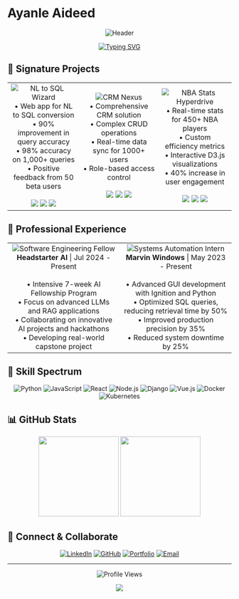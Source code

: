 # Ayanle Aideed

<div align="center">

![Header](https://capsule-render.vercel.app/api?type=waving&color=gradient&height=300&section=header&text=Ayanle%20Aideed&fontSize=90&animation=fadeIn&fontAlignY=38&desc=Full%20Stack%20Innovator%20%7C%20AI%20Enthusiast&descAlignY=51&descAlign=50)

[![Typing SVG](https://readme-typing-svg.demolab.com?font=Fira+Code&size=24&duration=3000&pause=1000&color=36BCF7FF&center=true&vCenter=true&width=600&lines=Software+Engineering+Fellow;Systems+Automation+Expert;AI+and+ML+Innovator)](https://git.io/typing-svg)

</div>

## 🚀 Signature Projects

<table>
  <tr>
    <td align="center">
      <img src="https://img.shields.io/badge/NL%20to%20SQL-Wizard-blueviolet?style=for-the-badge&logo=python&logoColor=white" alt="NL to SQL Wizard"/>
      <br>
      • Web app for NL to SQL conversion<br>
      • 90% improvement in query accuracy<br>
      • 98% accuracy on 1,000+ queries<br>
      • Positive feedback from 50 beta users
      <br><br>
      <img src="https://img.shields.io/badge/Python-3776AB?style=flat-square&logo=python&logoColor=white"/>
      <img src="https://img.shields.io/badge/Django-092E20?style=flat-square&logo=django&logoColor=white"/>
      <img src="https://img.shields.io/badge/GPT--3-412991?style=flat-square&logo=openai&logoColor=white"/>
    </td>
    <td align="center">
      <img src="https://img.shields.io/badge/CRM-Nexus-orange?style=for-the-badge&logo=salesforce&logoColor=white" alt="CRM Nexus"/>
      <br>
      • Comprehensive CRM solution<br>
      • Complex CRUD operations<br>
      • Real-time data sync for 1000+ users<br>
      • Role-based access control
      <br><br>
      <img src="https://img.shields.io/badge/Django-092E20?style=flat-square&logo=django&logoColor=white"/>
      <img src="https://img.shields.io/badge/Bootstrap-563D7C?style=flat-square&logo=bootstrap&logoColor=white"/>
      <img src="https://img.shields.io/badge/PostgreSQL-316192?style=flat-square&logo=postgresql&logoColor=white"/>
    </td>
    <td align="center">
      <img src="https://img.shields.io/badge/NBA%20Stats-Hyperdrive-red?style=for-the-badge&logo=nba&logoColor=white" alt="NBA Stats Hyperdrive"/>
      <br>
      • Real-time stats for 450+ NBA players<br>
      • Custom efficiency metrics<br>
      • Interactive D3.js visualizations<br>
      • 40% increase in user engagement
      <br><br>
      <img src="https://img.shields.io/badge/Django-092E20?style=flat-square&logo=django&logoColor=white"/>
      <img src="https://img.shields.io/badge/D3.js-F9A03C?style=flat-square&logo=d3.js&logoColor=white"/>
      <img src="https://img.shields.io/badge/NBA_API-00543D?style=flat-square&logo=nba&logoColor=white"/>
    </td>
  </tr>
</table>

## 💼 Professional Experience

<table>
  <tr>
    <td align="center">
      <img src="https://img.shields.io/badge/Software%20Engineering-Fellow-brightgreen?style=for-the-badge&logo=headstarter&logoColor=white" alt="Software Engineering Fellow"/>
      <br>
      <b>Headstarter AI</b> | Jul 2024 - Present
      <br><br>
      • Intensive 7-week AI Fellowship Program<br>
      • Focus on advanced LLMs and RAG applications<br>
      • Collaborating on innovative AI projects and hackathons<br>
      • Developing real-world capstone project
    </td>
    <td align="center">
      <img src="https://img.shields.io/badge/Systems%20Automation-Intern-blue?style=for-the-badge&logo=windows&logoColor=white" alt="Systems Automation Intern"/>
      <br>
      <b>Marvin Windows</b> | May 2023 - Present
      <br><br>
      • Advanced GUI development with Ignition and Python<br>
      • Optimized SQL queries, reducing retrieval time by 50%<br>
      • Improved production precision by 35%<br>
      • Reduced system downtime by 25%
    </td>
  </tr>
</table>

## 🧠 Skill Spectrum

<div align="center">

![Python](https://img.shields.io/badge/Python-3776AB?style=for-the-badge&logo=python&logoColor=white)
![JavaScript](https://img.shields.io/badge/JavaScript-F7DF1E?style=for-the-badge&logo=javascript&logoColor=black)
![React](https://img.shields.io/badge/React-20232A?style=for-the-badge&logo=react&logoColor=61DAFB)
![Node.js](https://img.shields.io/badge/Node.js-43853D?style=for-the-badge&logo=node.js&logoColor=white)
![Django](https://img.shields.io/badge/Django-092E20?style=for-the-badge&logo=django&logoColor=white)
![Vue.js](https://img.shields.io/badge/Vue.js-35495E?style=for-the-badge&logo=vue.js&logoColor=4FC08D)
![Docker](https://img.shields.io/badge/Docker-2496ED?style=for-the-badge&logo=docker&logoColor=white)
![Kubernetes](https://img.shields.io/badge/Kubernetes-326DE6?style=for-the-badge&logo=kubernetes&logoColor=white)

</div>

## 📊 GitHub Stats

<div align="center">
  <img height="180em" src="https://github-readme-stats.vercel.app/api?username=ayanleaideed&show_icons=true&theme=radical&count_private=true"/>
  <img height="180em" src="https://github-readme-stats.vercel.app/api/top-langs/?username=ayanleaideed&layout=compact&theme=radical"/>
</div>

## 🔗 Connect & Collaborate

<div align="center">
  
[![LinkedIn](https://img.shields.io/badge/LinkedIn-0077B5?style=for-the-badge&logo=linkedin&logoColor=white)](https://www.linkedin.com/in/ayanle-aideed/)
[![GitHub](https://img.shields.io/badge/GitHub-100000?style=for-the-badge&logo=github&logoColor=white)](https://github.com/ayanleaideed)
[![Portfolio](https://img.shields.io/badge/Portfolio-FF7139?style=for-the-badge&logo=Firefox-Browser&logoColor=white)](https://ayanleaideed.com)
[![Email](https://img.shields.io/badge/Email-D14836?style=for-the-badge&logo=gmail&logoColor=white)](mailto:ayanle.aideed@example.com)

</div>

---

<div align="center">
  
![Profile Views](https://komarev.com/ghpvc/?username=ayanleaideed&color=blueviolet&style=for-the-badge)

<img src="https://capsule-render.vercel.app/api?type=waving&color=gradient&height=100&section=footer"/>

</div>
